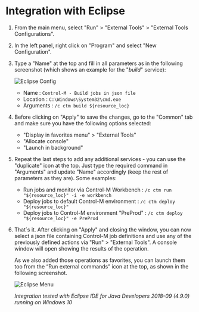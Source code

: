 # Integration with Eclipse

1. From the main menu, select "Run" > "External Tools" > "External Tools Configurations".

2.	In the left panel, right click on "Program" and select "New Configuration".

3. Type a "Name" at the top and fill in all parameters as in the following screenshot (which shows an example for the "*build*" service):

   ![Eclipse Config](/601-integration-with-ides-and-code-editors/images/eclipse_config.png) 

   * Name : ```Control-M - Build jobs in json file```
   * Location : ```C:\Windows\System32\cmd.exe```
   * Arguments : ```/c ctm build ${resource_loc}```

4. Before clicking on "Apply" to save the changes, go to the "Common" tab and make sure you have the following options selected:

   * "Display in favorites menu" > "External Tools"
   * "Allocate console"
   * "Launch in background"

5. Repeat the last steps to add any additional services - you can use the "duplicate" icon at the top. Just type the required command in "Arguments" and update "Name" accordingly (keep the rest of parameters as they are). Some examples:

   * Run jobs and monitor via Control-M Workbench : ```/c ctm run "${resource_loc}" -i -e workbench```
   * Deploy jobs to default Control-M environment : ```/c ctm deploy "${resource_loc}"```
   * Deploy jobs to Control-M environment "PreProd" : ```/c ctm deploy "${resource_loc}" -e PreProd```
      
6. That´s it. After clicking on "Apply" and closing the window, you can now select a json file containing Control-M job definitions and use any of the previously defined actions via "Run" > "External Tools". A console window will open showing the results of the operation.

   As we also added those operations as favorites, you can launch them too from the “Run external commands” icon at the top, as shown in the following screenshot.

   ![Eclipse Menu](/601-integration-with-ides-and-code-editors/images/eclipse_menu.png) 

   *Integration tested with Eclipse IDE for Java Developers 2018-09 (4.9.0) running on Windows 10*
